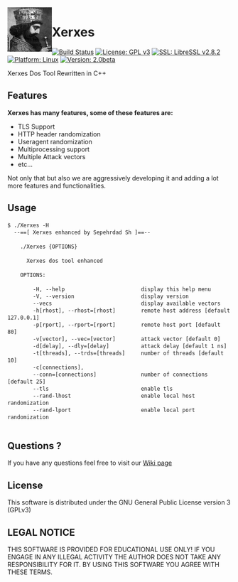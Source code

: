 <img align="left" width="100" height="100" src="img/XerxesTheGreat.jpg">

# Xerxes

[![Build Status](https://travis-ci.org/sepehrdaddev/Xerxes.svg?branch=master)](https://travis-ci.org/sepehrdaddev/Xerxes)
[![License: GPL v3](https://img.shields.io/badge/License-GPL%20v3-blue.svg)](https://www.gnu.org/licenses/gpl-3.0)
[![SSL: LibreSSL v2.8.2](https://img.shields.io/badge/SSL-LibreSSL%20v2.8.2-green.svg)](https://www.libressl.org/)
[![Platform: Linux](https://img.shields.io/badge/Platform-Linux-blue.svg)](https://www.linux.org/)
[![Version: 2.0beta](https://img.shields.io/badge/Version-2.0beta-blue.svg)](https://github.com/sepehrdaddev/Xerxes.git)


Xerxes Dos Tool Rewritten in C++

## Features
**Xerxes has many features, some of these features are:**
* TLS Support
* HTTP header randomization
* Useragent randomization
* Multiprocessing support
* Multiple Attack vectors
* etc...

Not only that but also we are aggressively developing it and adding a lot more features and functionalities.

## Usage
```
$ ./Xerxes -H
  --==[ Xerxes enhanced by Sepehrdad Sh ]==--
  
    ./Xerxes {OPTIONS}
  
      Xerxes dos tool enhanced
  
    OPTIONS:
  
        -H, --help                        display this help menu
        -V, --version                     display version
        --vecs                            display available vectors
        -h[rhost], --rhost=[rhost]        remote host address [default 127.0.0.1]
        -p[rport], --rport=[rport]        remote host port [default 80]
        -v[vector], --vec=[vector]        attack vector [default 0]
        -d[delay], --dly=[delay]          attack delay [default 1 ns]
        -t[threads], --trds=[threads]     number of threads [default 10]
        -c[connections],
        --conn=[connections]              number of connections [default 25]
        --tls                             enable tls
        --rand-lhost                      enable local host randomization
        --rand-lport                      enable local port randomization
  
```

## Questions ?
If you have any questions feel free to visit our <a href="https://github.com/sepehrdaddev/Xerxes/wiki">Wiki page</a>

## License
This software is distributed under the GNU General Public License version 3 (GPLv3)

## LEGAL NOTICE
THIS SOFTWARE IS PROVIDED FOR EDUCATIONAL USE ONLY! IF YOU ENGAGE IN ANY ILLEGAL ACTIVITY THE AUTHOR DOES NOT TAKE ANY RESPONSIBILITY FOR IT. BY USING THIS SOFTWARE YOU AGREE WITH THESE TERMS.
